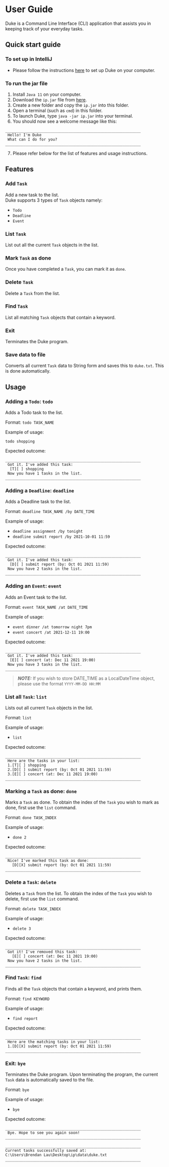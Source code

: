 # User Guide
Duke is a Command Line Interface (CLI) application that assists you in
keeping track of your everyday tasks. 

## Quick start guide
### To set up in IntelliJ
- Please follow the instructions 
[here](https://github.com/brendanlsz/ip#readme)
to set up Duke on your computer.

### To run the jar file
1. Install `Java 11` on your computer.
2. Download the `ip.jar` file from 
[here](https://github.com/brendanlsz/ip/releases/tag/A-Jar).
3. Create a new folder and copy the `ip.jar` into this folder.
4. Open a terminal (such as `cmd`) in this folder.
5. To launch Duke, type `java -jar ip.jar` into your terminal.
6. You should now see a welcome message like this:
```
____________________________________________________________
 Hello! I'm Duke
 What can I do for you?
____________________________________________________________
```
7. Please refer below for the list of features and usage instructions.

## Features 

### Add `Task`

Add a new task to the list. \
Duke supports 3 types of `Task` objects namely:
- `Todo`
- `Deadline`
- `Event`

### List `Task`

List out all the current `Task` objects in the list.

### Mark `Task` as done

Once you have completed a `Task`, you can mark it as `done`.

### Delete `Task`

Delete a `Task` from the list.


### Find `Task`

List all matching `Task` objects that contain a keyword.


### Exit 

Terminates the Duke program.

### Save data to file

Converts all current `Task` data to String form and saves this to
`duke.txt`. This is done automatically.



## Usage

### Adding a `Todo`: `todo`

Adds a Todo task to the list.

Format: `todo TASK_NAME`

Example of usage: 

`todo shopping`

Expected outcome:
```
____________________________________________________________
 Got it. I've added this task:
  [T][ ] shopping
 Now you have 1 tasks in the list.
____________________________________________________________
```


### Adding a `Deadline`: `deadline`

Adds a Deadline task to the list.

Format: `deadline TASK_NAME /by DATE_TIME`

Example of usage:

- `deadline assignment /by tonight`
- `deadline submit report /by 2021-10-01 11:59`

Expected outcome:
```
____________________________________________________________
 Got it. I've added this task:
  [D][ ] submit report (by: Oct 01 2021 11:59)
 Now you have 2 tasks in the list.
____________________________________________________________
```


### Adding an `Event`: `event`

Adds an Event task to the list.

Format: `event TASK_NAME /at DATE_TIME`

Example of usage:

- `event dinner /at tomorrow night 7pm`
- `event concert /at 2021-12-11 19:00`

Expected outcome:
```
____________________________________________________________
 Got it. I've added this task:
  [E][ ] concert (at: Dec 11 2021 19:00)
 Now you have 3 tasks in the list.
____________________________________________________________
```

> **_NOTE:_**  If you wish to store DATE_TIME as a LocalDateTime
> object, please use the format `YYYY-MM-DD HH:MM`

### List all `Task`: `list`

Lists out all current `Task` objects in the list.

Format: `list`

Example of usage:

- `list`

Expected outcome:
```
____________________________________________________________
 Here are the tasks in your list:
 1.[T][ ] shopping
 2.[D][ ] submit report (by: Oct 01 2021 11:59)
 3.[E][ ] concert (at: Dec 11 2021 19:00)
____________________________________________________________
```

### Marking a `Task` as done: `done`

Marks a `Task` as done. To obtain the index of the `Task` you wish to mark
as done, first use the `list` command.

Format: `done TASK_INDEX`

Example of usage:

- `done 2`

Expected outcome:
```
____________________________________________________________
 Nice! I've marked this task as done:
   [D][X] submit report (by: Oct 01 2021 11:59)
____________________________________________________________
```

### Delete a `Task`: `delete`

Deletes a `Task` from the list. To obtain the index of the `Task` you 
wish to delete, first use the `list` command.

Format: `delete TASK_INDEX`

Example of usage:

- `delete 3`

Expected outcome:
```
____________________________________________________________
 Got it! I've removed this task:
   [E][ ] concert (at: Dec 11 2021 19:00)
 Now you have 2 tasks in the list.
____________________________________________________________
```

### Find `Task`: `find`

Finds all the `Task` objects that contain a keyword, and prints
them.

Format: `find KEYWORD`

Example of usage:

- `find report`

Expected outcome:
```
____________________________________________________________
 Here are the matching tasks in your list:
 1.[D][X] submit report (by: Oct 01 2021 11:59)
____________________________________________________________
```

### Exit: `bye`

Terminates the Duke program. Upon terminating the program, the current
`Task` data is automatically saved to the file.

Format: `bye`

Example of usage:

- `bye`

Expected outcome:
```
____________________________________________________________
 Bye. Hope to see you again soon!
____________________________________________________________

____________________________________________________________
Current tasks successfully saved at: 
C:\Users\Brendan Lau\Desktop\ip\data\duke.txt
____________________________________________________________
```
